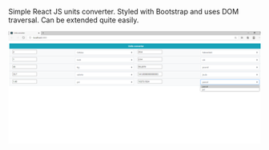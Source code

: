 Simple React JS units converter. Styled with Bootstrap and uses DOM traversal. Can be extended quite easily.

![UnitsConverter](https://github.com/Seggaeman/UnitsConverter/blob/master/UnitsConverter.png?raw=true)
